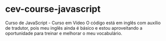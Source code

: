 # cev-course-javascript
 Curso de JavaScript - Curso em Vídeo
 O código está em inglês com auxílio de tradutor, pois meu inglês ainda é básico e estou aproveitando a oportunidade para treinar e melhorar o meu vocabulário.
 
